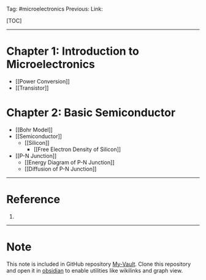 Tag: #microelectronics
Previous: 
Link: 

[TOC]

---

# Chapter 1: Introduction to Microelectronics

- [[Power Conversion]]
- [[Transistor]]

# Chapter 2: Basic Semiconductor

- [[Bohr Model]]
- [[Semiconductor]]
	- [[Silicon]]
		- [[Free Electron Density of Silicon]]
- [[P-N Junction]]
	- [[Energy Diagram of P-N Junction]]
	- [[Diffusion of P-N Junction]]

---

# Reference

1. 

---

# Note

This note is included in GitHub repository [My-Vault](https://github.com/LittleD3092/My-Vault.git). Clone this repository and open it in [obsidian](https://obsidian.md/) to enable utilities like wikilinks and graph view.